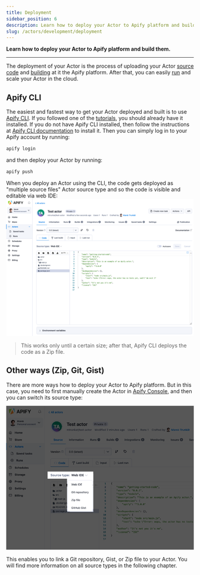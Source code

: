 ```yaml
---
title: Deployment
sidebar_position: 6
description: Learn how to deploy your Actor to Apify platform and build them.
slug: /actors/development/deployment
---
```


**Learn how to deploy your Actor to Apify platform and build them.**

---

The deployment of your Actor is the process of uploading your Actor [source code](../actor_definition/index.md) and [building](../builds_and_runs/builds.md) at it the Apify platform. After that, you can easily [run](../builds_and_runs/runs.md) and scale your Actor in the cloud.

## Apify CLI

The easiest and fastest way to get your Actor deployed and built is to use [Apify CLI](/cli). If you followed one of the [tutorials](/academy), you should already have it installed. If you do not have Apify CLI installed, then follow the instructions at [Apify CLI documentation](/cli/docs/installation) to install it. Then you can simply log in to your Apify account by running:

```bash
apify login
```

and then deploy your Actor by running:

```bash
apify push
```

When you deploy an Actor using the CLI, the code gets deployed as "multiple source files" Actor source type and so the code is visible and editable via web IDE:
![Web IDE](./images/actor-source.png)

> This works only until a certain size; after that, Apify CLI deploys the code as a Zip file.

## Other ways (Zip, Git, Gist)

There are more ways how to deploy your Actor to Apify platform. But in this case, you need to first manually create the Actor in [Apify Console](https://my.apify.com/actors), and then you can switch its source type:

![Actor source types](./images/actor-source-types.png)

This enables you to link a Git repository, Gist, or Zip file to your Actor. You will find more information on all source types in the following chapter.

